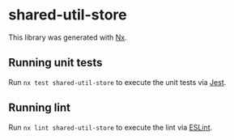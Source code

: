 # shared-util-store

This library was generated with [Nx](https://nx.dev).

## Running unit tests

Run `nx test shared-util-store` to execute the unit tests via [Jest](https://jestjs.io).

## Running lint

Run `nx lint shared-util-store` to execute the lint via [ESLint](https://eslint.org/).
